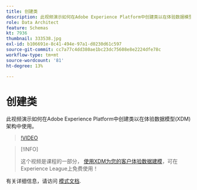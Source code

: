 ```yaml
---
title: 创建类
description: 此视频演示如何在Adobe Experience Platform中创建类以在体验数据模型(XDM)架构中使用。
role: Data Architect
feature: Schemas
kt: 7936
thumbnail: 333538.jpg
exl-id: b106691e-8c41-494e-97a1-d0230d61c597
source-git-commit: cc7a77c4dd380ae1bc23dc75608e8e2224dfe78c
workflow-type: tm+mt
source-wordcount: '81'
ht-degree: 13%

---
```


# 创建类

此视频演示如何在Adobe Experience Platform中创建类以在体验数据模型(XDM)架构中使用。

>[!VIDEO](https://video.tv.adobe.com/v/333538?quality=12&learn=on)

>[!INFO]
>
> 这个视频是课程的一部分， [使用XDM为您的客户体验数据建模](https://experienceleague.adobe.com/?recommended=ExperiencePlatform-D-1-2021.1.xdm)，可在Experience League上免费使用！

有关详细信息，请访问 [模式文档](https://experienceleague.adobe.com/docs/experience-platform/xdm/home.html?lang=zh-Hans).
